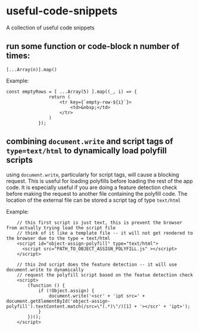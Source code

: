 # useful-code-snippets
A collection of useful code snippets

## run some function or code-block n number of times:
```
[...Array(n)].map()
```
Example:
```
const emptyRows = [ ...Array(5) ].map((_, i) => {
                return (
                    <tr key={`empty-row-${i}`}>
                        <td>&nbsp;</td>
                    </tr>
                )
            });
```

## combining `document.write` and script tags of `type=text/html` to dynamically load polyfill scripts
using `document.write`, particularly for script tags, will cause a blocking request.  This is useful for loading polyfills before loading the rest of the app code.  It is especially useful if you are doing a feature detection check before making the request to another file containing the polyfill code.  The location of the external file can be stored a script tag of type `text/html`

Example:
```
    // this first script is just text, this is prevent the browser from actually trying load the script file
    // think of it like a template file -- it will not get rendered to the browser due to the type = text/html
    <script id="object-assign-polyfill" type="text/html">
      <script src="PATH_TO_OBJECT_ASSIGN_POLYFILL.js" ></script>
    </script>
    
    // this 2nd script does the feature detection -- it will use document.write to dynamically 
    // request the polyfill script based on the featue detection check
    <script>
        (function () {
            if (!Object.assign) {
                document.write('<scr' + 'ipt src=' + document.getElementById('object-assign-polyfill').textContent.match(/src=\"(.*)\"/)[1] + '></scr' + 'ipt>');
            }
        })();
    </script>
```




